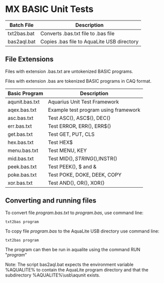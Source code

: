 # MX BASIC Unit Tests

| Batch File  | Description                                |
| ----------- | ---------------------------------          |
| txt2bas.bat | Converts .bas.txt file to .bas file        |
| bas2aql.bat | Copies .bas file to AquaLite USB directory |

## File Extensions

Files with extension .bas.txt are untokenized BASIC programs.

Files with extension .bas are tokenized BASIC programs in CAQ format.

| Basic Program  | Description                           |
| -------------- | ---------------------------------     |
| aqunit.bas.txt | Aquarius Unit Test Framework          |
| aqex.bas.txt   | Example test program using framework  |
| asc.bas.txt    | Test ASC(), ASC$(), DEC()             |
| err.bas.txt    | Test ERROR, ERR(), ERR$()             |
| get.bas.txt    | Test GET, PUT, CLS                    |
| hex.bas.txt    | Test HEX$                             |
| menu.bas.txt   | Test MENU, KEY                        |
| mid.bas.txt    | Test MID$(), STRING$(),INSTR()        |
| peek.bas.txt   | Test PEEK(), $ and &                  |
| poke.bas.txt   | Test POKE, DOKE, DEEK, COPY           |
| xor.bas.txt    | Test AND(), OR(), XOR()               |

## Converting and running files

To convert file *program.bas.txt* to *program.bas*, use command line:

    txt2bas program

To copy file *program.bas* to the AquaLite USB directory use command line:

    txt2bas program

The program can then be run in aqualite using the command RUN "*program*"

Note: The script bas2aql.bat expects the environment variable %AQUALITE%
to contain the AquaLite program directory and that the subdirectory 
%AQUALITE%\usb\aqunit exists.
